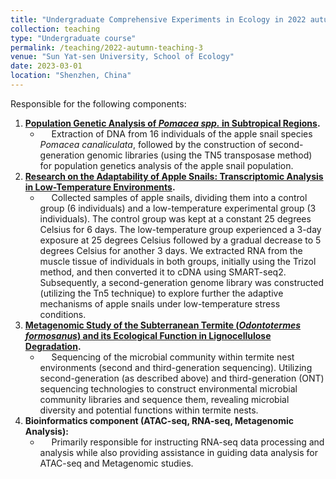 ```yaml
---
title: "Undergraduate Comprehensive Experiments in Ecology in 2022 autumn semester"
collection: teaching
type: "Undergraduate course"
permalink: /teaching/2022-autumn-teaching-3
venue: "Sun Yat-sen University, School of Ecology"
date: 2023-03-01
location: "Shenzhen, China"
---
```


Responsible for the following components:
  1. **[Population Genetic Analysis of _Pomacea spp._ in Subtropical Regions](https://ziweiwuzw.github.io/Personal-Homepage/files/1.Population_Genetic.pdf).**
     * &emsp; Extraction of DNA from 16 individuals of the apple snail species _Pomacea canaliculata_, followed by the construction of second-generation genomic libraries (using the TN5 transposase method) for population genetics analysis of the apple snail population.
  2. **[Research on the Adaptability of Apple Snails: Transcriptomic Analysis in Low-Temperature Environments](https://ziweiwuzw.github.io/Personal-Homepage/files/2.Transcriptomic_Analysis.pdf).**
     * &emsp; Collected samples of apple snails, dividing them into a control group (6 individuals) and a low-temperature experimental group (3 individuals). The control group was kept at a constant 25 degrees Celsius for 6 days. The low-temperature group experienced a 3-day exposure at 25 degrees Celsius followed by a gradual decrease to 5 degrees Celsius for another 3 days. We extracted RNA from the muscle tissue of individuals in both groups, initially using the Trizol method, and then converted it to cDNA using SMART-seq2. Subsequently, a second-generation genome library was constructed (utilizing the Tn5 technique) to explore further the adaptive mechanisms of apple snails under low-temperature stress conditions.
  3. **[Metagenomic Study of the Subterranean Termite (_Odontotermes formosanus_) and its Ecological Function in Lignocellulose Degradation](https://ziweiwuzw.github.io/Personal-Homepage/files/3.Metagenomic_Study.pdf).**
     * &emsp; Sequencing of the microbial community within termite nest environments (second and third-generation sequencing). Utilizing second-generation (as described above) and third-generation (ONT) sequencing technologies to construct environmental microbial community libraries and sequence them, revealing microbial diversity and potential functions within termite nests.
  4. **Bioinformatics component (ATAC-seq, RNA-seq, Metagenomic Analysis):**
     * &emsp; Primarily responsible for instructing RNA-seq data processing and analysis while also providing assistance in guiding data analysis for ATAC-seq and Metagenomic studies.



